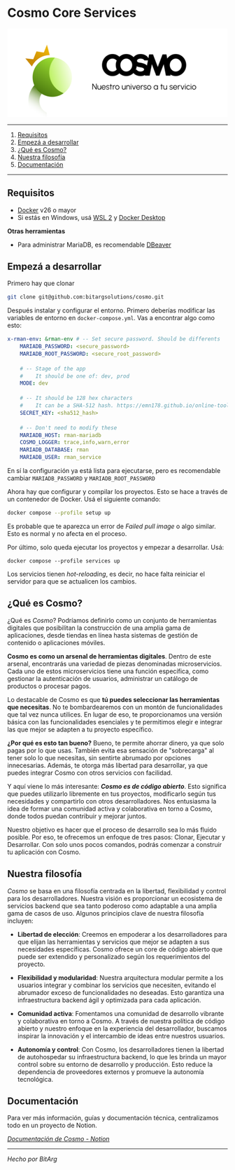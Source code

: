 # Cosmo Core Services

![Banner de Cosmo](./assets/cosmo_banner.svg)

---

1. [Requisitos](#requisitos)
2. [Empezá a desarrollar](#empezá-a-desarrollar)
3. [¿Qué es Cosmo?](#qué-es-cosmo)
4. [Nuestra filosofía](#nuestra-filosofía)
5. [Documentación](#documentación)

---

## Requisitos

-   [Docker](https://www.docker.com/) v26 o mayor
-   Si estás en Windows, usá [WSL 2](https://learn.microsoft.com/es-es/windows/wsl/install) y [Docker Desktop](https://www.docker.com/products/docker-desktop/)

**Otras herramientas**

-   Para administrar MariaDB, es recomendable [DBeaver](https://dbeaver.io/download/)

## Empezá a desarrollar

Primero hay que clonar

```sh
git clone git@github.com:bitargsolutions/cosmo.git
```

Después instalar y configurar el entorno. Primero deberías modificar las variables de entorno en `docker-compose.yml`. Vas a encontrar algo como esto:

```yaml
x-rman-env: &rman-env # -- Set secure password. Should be differents
    MARIADB_PASSWORD: <secure_password>
    MARIADB_ROOT_PASSWORD: <secure_root_password>

    # -- Stage of the app
    #    It should be one of: dev, prod
    MODE: dev

    # -- It should be 128 hex characters
    #    It can be a SHA-512 hash. https://emn178.github.io/online-tools/sha512.html
    SECRET_KEY: <sha512_hash>

    # -- Don't need to modify these
    MARIADB_HOST: rman-mariadb
    COSMO_LOGGER: trace,info,warn,error
    MARIADB_DATABASE: rman
    MARIADB_USER: rman_service
```

En sí la configuración ya está lista para ejecutarse, pero es recomendable cambiar `MARIADB_PASSWORD` y `MARIADB_ROOT_PASSWORD`

Ahora hay que configurar y compilar los proyectos. Esto se hace a través de un contenedor de Docker. Usá el siguiente comando:

```sh
docker compose --profile setup up
```

Es probable que te aparezca un error de _Failed pull image_ o algo similar. Esto es normal y no afecta en el proceso.

Por último, solo queda ejecutar los proyectos y empezar a desarrollar. Usá:

```
docker compose --profile services up
```

Los servicios tienen _hot-reloading_, es decir, no hace falta reiniciar el servidor para que se actualicen los cambios.

## ¿Qué es Cosmo?

¿Qué es _Cosmo_? Podríamos definirlo como un conjunto de herramientas digitales que posibilitan la construcción de una amplia gama de aplicaciones, desde tiendas en línea hasta sistemas de gestión de contenido o aplicaciones móviles.

**Cosmo es como un arsenal de herramientas digitales**. Dentro de este arsenal, encontrarás una variedad de piezas denominadas microservicios. Cada uno de estos microservicios tiene una función específica, como gestionar la autenticación de usuarios, administrar un catálogo de productos o procesar pagos.

Lo destacable de Cosmo es que **tú puedes seleccionar las herramientas que necesitas**. No te bombardearemos con un montón de funcionalidades que tal vez nunca utilices. En lugar de eso, te proporcionamos una versión básica con las funcionalidades esenciales y te permitimos elegir e integrar las que mejor se adapten a tu proyecto específico.

**¿Por qué es esto tan bueno?** Bueno, te permite ahorrar dinero, ya que solo pagas por lo que usas. También evita esa sensación de "sobrecarga" al tener solo lo que necesitas, sin sentirte abrumado por opciones innecesarias. Además, te otorga más libertad para desarrollar, ya que puedes integrar Cosmo con otros servicios con facilidad.

Y aquí viene lo más interesante: **_Cosmo es de código abierto_**. Esto significa que puedes utilizarlo libremente en tus proyectos, modificarlo según tus necesidades y compartirlo con otros desarrolladores. Nos entusiasma la idea de formar una comunidad activa y colaborativa en torno a Cosmo, donde todos puedan contribuir y mejorar juntos.

Nuestro objetivo es hacer que el proceso de desarrollo sea lo más fluido posible. Por eso, te ofrecemos un enfoque de tres pasos: Clonar, Ejecutar y Desarrollar. Con solo unos pocos comandos, podrás comenzar a construir tu aplicación con Cosmo.

## Nuestra filosofía

_Cosmo_ se basa en una filosofía centrada en la libertad, flexibilidad y control para los desarrolladores. Nuestra visión es proporcionar un ecosistema de servicios backend que sea tanto poderoso como adaptable a una amplia gama de casos de uso. Algunos principios clave de nuestra filosofía incluyen:

-   **Libertad de elección**: Creemos en empoderar a los desarrolladores para que elijan las herramientas y servicios que mejor se adapten a sus necesidades específicas. Cosmo ofrece un core de código abierto que puede ser extendido y personalizado según los requerimientos del proyecto.

-   **Flexibilidad y modularidad**: Nuestra arquitectura modular permite a los usuarios integrar y combinar los servicios que necesiten, evitando el abrumador exceso de funcionalidades no deseadas. Esto garantiza una infraestructura backend ágil y optimizada para cada aplicación.

-   **Comunidad activa**: Fomentamos una comunidad de desarrollo vibrante y colaborativa en torno a Cosmo. A través de nuestra política de código abierto y nuestro enfoque en la experiencia del desarrollador, buscamos inspirar la innovación y el intercambio de ideas entre nuestros usuarios.

-   **Autonomía y control**: Con Cosmo, los desarrolladores tienen la libertad de autohospedar su infraestructura backend, lo que les brinda un mayor control sobre su entorno de desarrollo y producción. Esto reduce la dependencia de proveedores externos y promueve la autonomía tecnológica.

## Documentación

Para ver más información, guías y documentación técnica, centralizamos todo en un proyecto de Notion.

_[Documentación de Cosmo - Notion](https://www.notion.so/Documentaci-n-de-Cosmo-3fd3d0bffbaf4ecebbeedf50df0c1d1a?pvs=4)_

---

_Hecho por BitArg_
